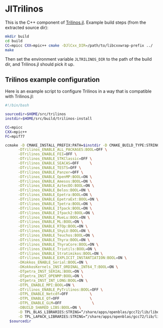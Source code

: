 # JlTrilinos

This is the C++ component of [Trilinos.jl](https://github.com/barche/Trilinos.jl). Example build steps (from the extracted source dir):

```bash
mkdir build
cd build
CC=mpicc CXX=mpic++ cmake -DJlCxx_DIR=/path/to/libcxxwrap-prefix ../
make
```

Then set the environment variable `JLTRILINOS_DIR` to the path of the build dir, and Trilinos.jl should pick it up.

## Trilinos example configuration

Here is an example script to configure Trilinos in a way that is compatible with Trilinos.jl:

```bash
#!/bin/bash

sourcedir=$HOME/src/trilinos
instdir=$HOME/src/build/trilinos-install

CC=mpicc
CXX=mpic++
FC=mpif77

ccmake -D CMAKE_INSTALL_PREFIX:PATH=$instdir -D CMAKE_BUILD_TYPE:STRING=RELEASE \
      -DTrilinos_ENABLE_ALL_PACKAGES:BOOL=OFF \
      -DTrilinos_ENABLE_FEI=OFF \
      -DTrilinos_ENABLE_STKClassic=OFF \
      -DTrilinos_ENABLE_SEACAS=OFF     \
      -DTrilinos_ENABLE_TESTS=OFF \
      -DTrilinos_ENABLE_Panzer=OFF \
      -DTrilinos_ENABLE_OpenMP:BOOL=ON \
      -DTrilinos_ENABLE_Amesos:BOOL=ON \
      -DTrilinos_ENABLE_AztecOO:BOOL=ON \
      -DTrilinos_ENABLE_Belos:BOOL=ON \
      -DTrilinos_ENABLE_Epetra:BOOL=ON \
      -DTrilinos_ENABLE_EpetraExt:BOOL=ON \
      -DTrilinos_ENABLE_Tpetra:BOOL=ON \
      -DTrilinos_ENABLE_Ifpack:BOOL=ON \
      -DTrilinos_ENABLE_Ifpack2:BOOL=ON \
      -DTrilinos_ENABLE_MueLu:BOOL=ON \
      -DTrilinos_ENABLE_ML:BOOL=ON \
      -DTrilinos_ENABLE_RTOp:BOOL=ON \
      -DTrilinos_ENABLE_ShyLU:BOOL=ON \
      -DTrilinos_ENABLE_Teuchos:BOOL=ON \
      -DTrilinos_ENABLE_Thyra:BOOL=ON \
      -DTrilinos_ENABLE_ThyraCore:BOOL=ON \
      -DTrilinos_ENABLE_Triutils:BOOL=ON \
      -DTrilinos_ENABLE_Stratimikos:BOOL=ON \
      -DTrilinos_ENABLE_EXPLICIT_INSTANTIATION:BOOL=ON \
      -DKokkos_ENABLE_Serial:BOOL=ON \
      -DKokkosKernels_INST_ORDINAL_INT64_T:BOOL=ON \
      -DTpetra_INST_SERIAL:BOOL=ON \
      -DTpetra_INST_OPENMP:BOOL=ON \
      -DTpetra_INST_INT_LONG:BOOL=ON \
      -DTPL_ENABLE_MPI:BOOL=ON \
      -DTrilinos_ENABLE_PyTrilinos:BOOL=OFF \
      -DTPL_ENABLE_Netcdf=OFF          \
      -DTPL_ENABLE_QT=OFF              \
      -DTPL_ENABLE_GLM=OFF              \
      -DBUILD_SHARED_LIBS:BOOL=ON \
      -D TPL_BLAS_LIBRARIES:STRING=“/share/apps/openblas/gcc72/lib/libopenblas.a” \
      -D TPL_LAPACK_LIBRARIES:STRING=“/share/apps/openblas/gcc72/lib/libopenblas.a” \
  $sourcedir
```

